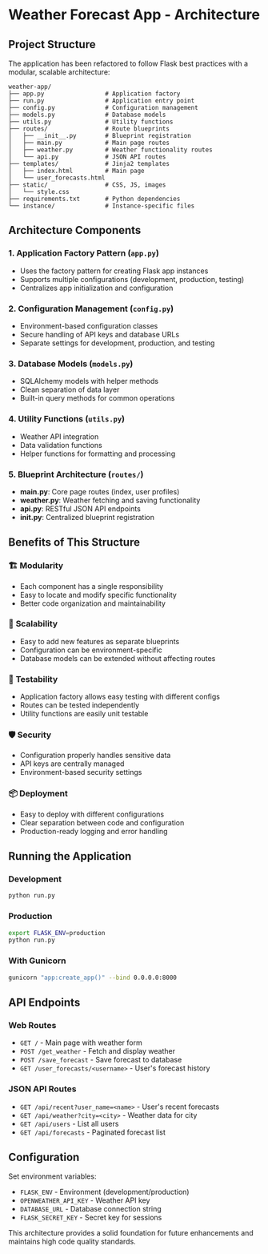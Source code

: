 # Weather Forecast App - Architecture

## Project Structure

The application has been refactored to follow Flask best practices with a modular, scalable architecture:

```
weather-app/
├── app.py                 # Application factory
├── run.py                 # Application entry point
├── config.py              # Configuration management
├── models.py              # Database models
├── utils.py               # Utility functions
├── routes/                # Route blueprints
│   ├── __init__.py        # Blueprint registration
│   ├── main.py            # Main page routes
│   ├── weather.py         # Weather functionality routes
│   └── api.py             # JSON API routes
├── templates/             # Jinja2 templates
│   ├── index.html         # Main page
│   └── user_forecasts.html
├── static/                # CSS, JS, images
│   └── style.css
├── requirements.txt       # Python dependencies
└── instance/              # Instance-specific files
```

## Architecture Components

### 1. Application Factory Pattern (`app.py`)
- Uses the factory pattern for creating Flask app instances
- Supports multiple configurations (development, production, testing)
- Centralizes app initialization and configuration

### 2. Configuration Management (`config.py`)
- Environment-based configuration classes
- Secure handling of API keys and database URLs
- Separate settings for development, production, and testing

### 3. Database Models (`models.py`)
- SQLAlchemy models with helper methods
- Clean separation of data layer
- Built-in query methods for common operations

### 4. Utility Functions (`utils.py`)
- Weather API integration
- Data validation functions
- Helper functions for formatting and processing

### 5. Blueprint Architecture (`routes/`)
- **main.py**: Core page routes (index, user profiles)
- **weather.py**: Weather fetching and saving functionality
- **api.py**: RESTful JSON API endpoints
- **__init__.py**: Centralized blueprint registration

## Benefits of This Structure

### 🏗️ **Modularity**
- Each component has a single responsibility
- Easy to locate and modify specific functionality
- Better code organization and maintainability

### 🔧 **Scalability**
- Easy to add new features as separate blueprints
- Configuration can be environment-specific
- Database models can be extended without affecting routes

### 🧪 **Testability**
- Application factory allows easy testing with different configs
- Routes can be tested independently
- Utility functions are easily unit testable

### 🛡️ **Security**
- Configuration properly handles sensitive data
- API keys are centrally managed
- Environment-based security settings

### 📦 **Deployment**
- Easy to deploy with different configurations
- Clear separation between code and configuration
- Production-ready logging and error handling

## Running the Application

### Development
```bash
python run.py
```

### Production
```bash
export FLASK_ENV=production
python run.py
```

### With Gunicorn
```bash
gunicorn "app:create_app()" --bind 0.0.0.0:8000
```

## API Endpoints

### Web Routes
- `GET /` - Main page with weather form
- `POST /get_weather` - Fetch and display weather
- `POST /save_forecast` - Save forecast to database
- `GET /user_forecasts/<username>` - User's forecast history

### JSON API Routes
- `GET /api/recent?user_name=<name>` - User's recent forecasts
- `GET /api/weather?city=<city>` - Weather data for city
- `GET /api/users` - List all users
- `GET /api/forecasts` - Paginated forecast list

## Configuration

Set environment variables:
- `FLASK_ENV` - Environment (development/production)
- `OPENWEATHER_API_KEY` - Weather API key
- `DATABASE_URL` - Database connection string
- `FLASK_SECRET_KEY` - Secret key for sessions

This architecture provides a solid foundation for future enhancements and maintains high code quality standards.
